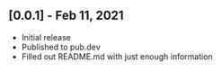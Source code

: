 ## [0.0.1] - Feb 11, 2021

* Initial release
* Published to pub.dev
* Filled out README.md with just enough information